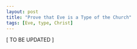 ```yaml
---
layout: post
title: "Prove that Eve is a Type of the Church"
tags: [Eve, type, Christ]
---
```


\[ TO BE UPDATED \]

<!-- 2 Cor. 11:2-3 -->
